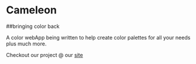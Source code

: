 # Cameleon
##bringing color back

A color webApp being written to help create color palettes for all your needs plus much more.

Checkout our project @ our [site](http://naher94.github.io/cameleon)

